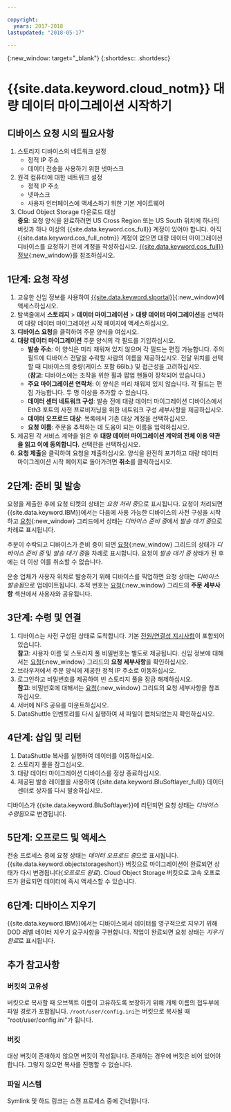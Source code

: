 ```yaml
---

copyright:
  years: 2017-2018
lastupdated: "2018-05-17"

---
```

{:new_window: target="_blank"}
{:shortdesc: .shortdesc}

# {{site.data.keyword.cloud_notm}} 대량 데이터 마이그레이션 시작하기

## 디바이스 요청 시의 필요사항

1. 스토리지 디바이스의 네트워크 설정
   - 정적 IP 주소
   - 데이터 전송을 사용하기 위한 넷마스크
2. 원격 컴퓨터에 대한 네트워크 설정
   - 정적 IP 주소
   - 넷마스크 
   - 사용자 인터페이스에 액세스하기 위한 기본 게이트웨이
3. Cloud Object Storage 다운로드 대상 <br/>
   **중요**: 요청 양식을 완료하려면 US Cross Region 또는 US South 위치에 하나의 버킷과 하나 이상의 {{site.data.keyword.cos_full}} 계정이 있어야 합니다. 아직 {{site.data.keyword.cos_full_notm}} 계정이 없으면 대량 데이터 마이그레이션 디바이스를 요청하기 전에 계정을 작성하십시오. [{{site.data.keyword.cos_full}} 정보](https://console.bluemix.net/docs/services/cloud-object-storage/about-cos.html){:new_window}를 참조하십시오.

## 1단계: 요청 작성

1. 고유한 신임 정보를 사용하여 [{{site.data.keyword.slportal}}](https://control.softlayer.com/){:new_window}에 액세스하십시오.
2. 탐색줄에서 **스토리지** > **데이터 마이그레이션** > **대량 데이터 마이그레이션**을 선택하여 대량 데이터 마이그레이션 시작 페이지에 액세스하십시오.
3. **디바이스 요청**을 클릭하여 주문 양식을 여십시오. 
4. **대량 데이터 마이그레이션** 주문 양식의 각 필드를 기입하십시오.
   - **발송 주소**: 이 양식은 미리 채워져 있지 않으며 각 필드는 편집 가능합니다. 주의 필드에 디바이스 전달을 수락할 사람의 이름을 제공하십시오. 전달 위치를 선택할 때 디바이스의 중량(케이스 포함 66lb.) 및 접근성을 고려하십시오. <br/> (**참고**: 디바이스에는 조작을 위한 휠과 팝업 핸들이 장착되어 있습니다.)
   - **주요 마이그레이션 연락처**: 이 양식은 미리 채워져 있지 않습니다. 각 필드는 편집 가능합니다. 두 명 이상을 추가할 수 있습니다. 
   - **데이터 센터 네트워크 구성**: 발송 전에 대량 데이터 마이그레이션 디바이스에서 Eth3 포트의 사전 프로비저닝을 위한 네트워크 구성 세부사항을 제공하십시오. 
   - **데이터 오프로드 대상**: 목록에서 기존 대상 계정을 선택하십시오. 
   - **요청 이름**: 주문을 추적하는 데 도움이 되는 이름을 입력하십시오. 
5. 제공된 각 서비스 계약을 읽은 후 **대량 데이터 마이그레이션 계약의 전체 이용 약관을 읽고 이에 동의합니다.** 선택란을 선택하십시오.
6. **요청 제출**을 클릭하여 요청을 제출하십시오. 양식을 완전히 포기하고 대량 데이터 마이그레이션 시작 페이지로 돌아가려면 **취소**를 클릭하십시오.


## 2단계: 준비 및 발송

요청을 제출한 후에 요청 티켓의 상태는 *요청 처리 중*으로 표시됩니다. 요청이 처리되면 {{site.data.keyword.IBM}}에서는 다음에 사용 가능한 디바이스의 사전 구성을 시작하고 [요청](https://control.softlayer.com/storage/mdms){:new_window} 그리드에서 상태는 *디바이스 준비 중*에서 *발송 대기 중*으로 차례로 표시됩니다.

주문이 수락되고 디바이스가 준비 중이 되면 [요청](https://control.softlayer.com/storage/mdms){:new_window} 그리드의 상태가 *디바이스 준비 중* 및 *발송 대기 중*을 차례로 표시합니다. 요청이 *발송 대기 중* 상태가 된 후에는 더 이상 이를 취소할 수 없습니다. 

운송 업체가 사용자 위치로 발송하기 위해 디바이스를 픽업하면 요청 상태는 *디바이스 발송됨*으로 업데이트됩니다. 추적 번호는 [요청](https://control.softlayer.com/storage/mdms){:new_window} 그리드의 **주문 세부사항** 섹션에서 사용자와 공유됩니다.


## 3단계: 수령 및 연결

1. 디바이스는 사전 구성된 상태로 도착합니다. 기본 [전원/연결성 지시사항](user-instructions.html)이 포함되어 있습니다. <br/>
  **참고**: 사용자 이름 및 스토리지 풀 비밀번호는 별도로 제공됩니다. 신임 정보에 대해서는 [요청](https://control.softlayer.com/storage/mdms){:new_window} 그리드의 **요청 세부사항**을 확인하십시오. 
2. 브라우저에서 주문 양식에 제공한 정적 IP 주소로 이동하십시오.
3. 로그인하고 비밀번호를 제공하여 빈 스토리지 풀을 잠금 해제하십시오. <br/>
   **참고**: 비밀번호에 대해서는 [요청](https://control.softlayer.com/storage/mdms){:new_window} 그리드의 요청 세부사항을 참조하십시오.
4. 서버에 NFS 공유를 마운트하십시오.
5. DataShuttle 인벤토리를 다시 실행하여 새 파일이 캡처되었는지 확인하십시오. 

## 4단계: 삽입 및 리턴
1. DataShuttle 복사를 실행하여 데이터를 이동하십시오.
2. 스토리지 풀을 잠그십시오.
3. 대량 데이터 마이그레이션 디바이스를 정상 종료하십시오.
4. 제공된 발송 레이블을 사용하여 {{site.data.keyword.BluSoftlayer_full}} 데이터 센터로 상자를 다시 발송하십시오.

디바이스가 {{site.data.keyword.BluSoftlayer}}에 리턴되면 요청 상태는 *디바이스 수령됨*으로 변경됩니다. 

## 5단계: 오프로드 및 액세스

전송 프로세스 중에 요청 상태는 *데이터 오프로드 중*으로 표시됩니다. {{site.data.keyword.objectstorageshort}} 버킷으로 마이그레이션이 완료되면 상태가 다시 변경됩니다(*오프로드 완료*). Cloud Object Storage 버킷으로 고속 오프로드가 완료되면 데이터에 즉시 액세스할 수 있습니다. 

## 6단계: 디바이스 지우기

{{site.data.keyword.IBM}}에서는 디바이스에서 데이터를 영구적으로 지우기 위해 DOD 레벨 데이터 지우기 요구사항을 구현합니다. 작업이 완료되면 요청 상태는 *지우기 완료*로 표시됩니다.

## 추가 참고사항

### 버킷의 고유성

버킷으로 복사할 때 오브젝트 이름이 고유하도록 보장하기 위해 개체 이름의 접두부에 파일 경로가 포함됩니다. `/root/user/config.ini`는 버킷으로 복사될 때 "root/user/config.ini"가 됩니다.

### 버킷

대상 버킷이 존재하지 않으면 버킷이 작성됩니다. 존재하는 경우에 버킷은 비어 있어야 합니다. 그렇지 않으면 복사를 진행할 수 없습니다.  

### 파일 시스템

Symlink 및 하드 링크는 스캔 프로세스 중에 건너뜁니다. 
